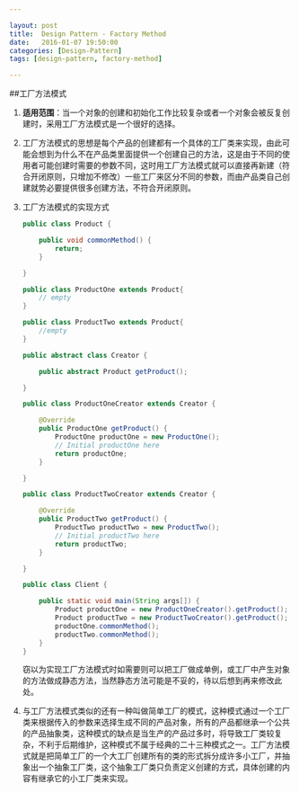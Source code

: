 ```yaml
---

layout: post
title:  Design Pattern - Factory Method
date:   2016-01-07 19:50:00
categories: [Design-Pattern]
tags: [design-pattern, factory-method]

---
```

##工厂方法模式

1. **适用范围**：当一个对象的创建和初始化工作比较复杂或者一个对象会被反复创建时，采用工厂方法模式是一个很好的选择。
2. 工厂方法模式的思想是每个产品的创建都有一个具体的工厂类来实现，由此可能会想到为什么不在产品类里面提供一个创建自己的方法，这是由于不同的使用者可能创建时需要的参数不同，这时用工厂方法模式就可以直接再新建（符合开闭原则，只增加不修改）一些工厂来区分不同的参数，而由产品类自己创建就势必要提供很多创建方法，不符合开闭原则。

2. 工厂方法模式的实现方式  

    ~~~ Java
    public class Product {

        public void commonMethod() {
            return;
        }

    }
    ~~~

    ~~~ Java
    public class ProductOne extends Product{
        // empty
    }
    ~~~

    ~~~ Java
    public class ProductTwo extends Product{
        //empty
    }
    ~~~
    ~~~ Java
    public abstract class Creator {

        public abstract Product getProduct();

    }
    ~~~
    ~~~ Java
    public class ProductOneCreator extends Creator {

        @Override
        public ProductOne getProduct() {
            ProductOne productOne = new ProductOne();
            // Initial productOne here
            return productOne;
        }

    }
    ~~~
    ~~~ Java
    public class ProductTwoCreator extends Creator {

        @Override
        public ProductTwo getProduct() {
            ProductTwo productTwo = new ProductTwo();
            // Initial productTwo here
            return productTwo;
        }

    }
    ~~~
    ~~~ Java
    public class Client {

        public static void main(String args[]) {
            Product productOne = new ProductOneCreator().getProduct();
            Product productTwo = new ProductTwoCreator().getProduct();
            productOne.commonMethod();
            productTwo.commonMethod();
        }
    }
    ~~~
    窃以为实现工厂方法模式时如需要则可以把工厂做成单例，或工厂中产生对象的方法做成静态方法，当然静态方法可能是不妥的，待以后想到再来修改此处。
4. 与工厂方法模式类似的还有一种叫做简单工厂的模式，这种模式通过一个工厂类来根据传入的参数来选择生成不同的产品对象，所有的产品都继承一个公共的产品抽象类，这种模式的缺点是当生产的产品过多时，将导致工厂类较复杂，不利于后期维护，这种模式不属于经典的二十三种模式之一。工厂方法模式就是把简单工厂的一个大工厂创建所有的类的形式拆分成许多小工厂，并抽象出一个抽象工厂类，这个抽象工厂类只负责定义创建的方式，具体创建的内容有继承它的小工厂类来实现。
